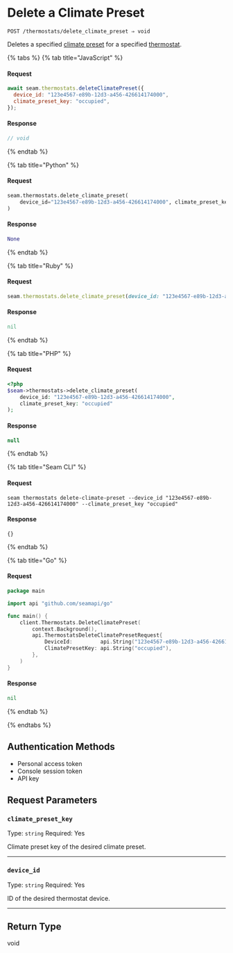 # Delete a Climate Preset

```
POST /thermostats/delete_climate_preset ⇒ void
```

Deletes a specified [climate preset](../../capability-guides/thermostats/creating-and-managing-climate-presets/README.md) for a specified [thermostat](https://docs.seam.co/latest/capability-guides/thermostats).

{% tabs %}
{% tab title="JavaScript" %}
#### Request

```javascript
await seam.thermostats.deleteClimatePreset({
  device_id: "123e4567-e89b-12d3-a456-426614174000",
  climate_preset_key: "occupied",
});
```

#### Response

```javascript
// void
```
{% endtab %}

{% tab title="Python" %}
#### Request

```python
seam.thermostats.delete_climate_preset(
    device_id="123e4567-e89b-12d3-a456-426614174000", climate_preset_key="occupied"
)
```

#### Response

```python
None
```
{% endtab %}

{% tab title="Ruby" %}
#### Request

```ruby
seam.thermostats.delete_climate_preset(device_id: "123e4567-e89b-12d3-a456-426614174000", climate_preset_key: "occupied")
```

#### Response

```ruby
nil
```
{% endtab %}

{% tab title="PHP" %}
#### Request

```php
<?php
$seam->thermostats->delete_climate_preset(
    device_id: "123e4567-e89b-12d3-a456-426614174000",
    climate_preset_key: "occupied"
);
```

#### Response

```php
null
```
{% endtab %}

{% tab title="Seam CLI" %}
#### Request

```seam_cli
seam thermostats delete-climate-preset --device_id "123e4567-e89b-12d3-a456-426614174000" --climate_preset_key "occupied"
```

#### Response

```seam_cli
{}
```
{% endtab %}

{% tab title="Go" %}
#### Request

```go
package main

import api "github.com/seamapi/go"

func main() {
	client.Thermostats.DeleteClimatePreset(
		context.Background(),
		api.ThermostatsDeleteClimatePresetRequest{
			DeviceId:         api.String("123e4567-e89b-12d3-a456-426614174000"),
			ClimatePresetKey: api.String("occupied"),
		},
	)
}
```

#### Response

```go
nil
```
{% endtab %}

{% endtabs %}

## Authentication Methods

- Personal access token
- Console session token
- API key

## Request Parameters

### `climate_preset_key`

Type: `string`
Required: Yes

Climate preset key of the desired climate preset.

***

### `device_id`

Type: `string`
Required: Yes

ID of the desired thermostat device.

***

## Return Type

void
